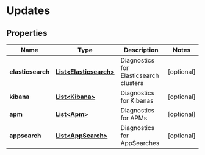 # Updates

## Properties
Name | Type | Description | Notes
------------ | ------------- | ------------- | -------------
**elasticsearch** | [**List&lt;Elasticsearch&gt;**](Elasticsearch.md) | Diagnostics for Elasticsearch clusters |  [optional]
**kibana** | [**List&lt;Kibana&gt;**](Kibana.md) | Diagnostics for Kibanas |  [optional]
**apm** | [**List&lt;Apm&gt;**](Apm.md) | Diagnostics for APMs |  [optional]
**appsearch** | [**List&lt;AppSearch&gt;**](AppSearch.md) | Diagnostics for AppSearches |  [optional]
